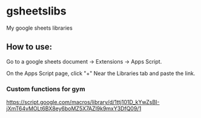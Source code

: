 # gsheetslibs

My google sheets libraries

## How to use:

Go to a google sheets document -> Extensions -> Apps Script.

On the Apps Script page, click "+"  Near the Libraries tab and paste the link.

### Custom functions for gym

https://script.google.com/macros/library/d/1ttj101D_kYwZsBI-jXmT64vMOLt6BX8ey6boMZ5X7AZl9k9mxY3DfQ09/1
